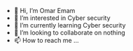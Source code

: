- 👋 Hi, I’m Omar Emam
- 👀 I’m interested in Cyber security
- 🌱 I’m currently learning Cyber security
- 💞️ I’m looking to collaborate on nothing
- 📫 How to reach me ...

<!---
Omar-Emamz/Omar-Emamz is a ✨ special ✨ repository because its `README.md` (this file) appears on your GitHub profile.
You can click the Preview link to take a look at your changes.
--->
